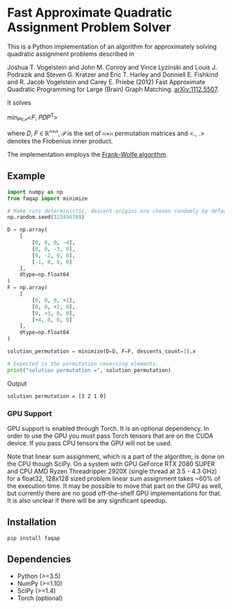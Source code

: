 # Fast Approximate Quadratic Assignment Problem Solver

This is a Python implementation of an algorithm for approximately solving quadratic
assignment problems described in

Joshua T. Vogelstein and John M. Conroy and Vince Lyzinski and Louis J. Podrazik and
Steven G. Kratzer and Eric T. Harley and Donniell E. Fishkind and
R. Jacob Vogelstein and Carey E. Priebe
(2012) Fast Approximate Quadratic Programming for Large (Brain) Graph Matching.
[arXiv:1112.5507](https://arxiv.org/abs/1112.5507).

It solves

min<sub>𝑃∈𝒫</sub><𝐹, 𝑃𝐷𝑃<sup>𝖳</sup>>

where 𝐷, 𝐹 ∈ ℝ<sup>𝑛×𝑛</sup>, 𝒫 is the set of 𝑛×𝑛 permutation matrices
and <., .> denotes the Frobenius inner product.

The implementation employs the
[Frank–Wolfe algorithm](https://en.wikipedia.org/wiki/Frank%E2%80%93Wolfe_algorithm).


## Example
```python
import numpy as np
from faqap import minimize

# Make runs deterministic, descent origins are chosen randomly by default.
np.random.seed(123456789)

D = np.array(
    [
        [0, 0, 0, -4],
        [0, 0, -3, 0],
        [0, -2, 0, 0],
        [-1, 0, 0, 0]
    ],
    dtype=np.float64
)
F = np.array(
    [
        [0, 0, 0, +1],
        [0, 0, +2, 0],
        [0, +3, 0, 0],
        [+4, 0, 0, 0]
    ],
    dtype=np.float64
)

solution_permutation = minimize(D=D, F=F, descents_count=1).x

# Expected is the permutation reversing elements.
print("solution permutation =", solution_permutation)

```

Output
```
solution permutation = [3 2 1 0]
```


### GPU Support
GPU support is enabled through Torch. It is an optional dependency.
In order to use the GPU you must pass Torch tensors that are on the CUDA device.
If you pass CPU tensors the GPU will not be used.

Note that linear sum assignment, which is a part of the algorithm, is done on
the CPU though SciPy.
On a system with GPU GeForce RTX 2080 SUPER and
CPU AMD Ryzen Threadripper 2920X (single thread at 3.5 - 4.3 GHz)
for a float32, 128x128 sized problem linear sum assignment takes ~60% of the
execution time.
It may be possible to move that part on the GPU as well, but currently
there are no good off-the-shelf GPU implementations for that.
It is also unclear if there will be any significant speedup.


## Installation
```
pip install faqap
```

## Dependencies
* Python (>=3.5)
* NumPy (>=1.10)
* SciPy (>=1.4)
* Torch (optional)
